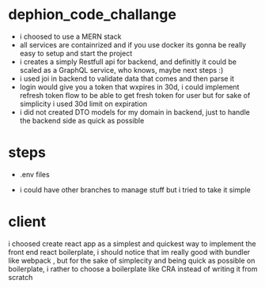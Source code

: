 # dephion_code_challange

- i choosed to use a MERN stack
- all services are containrized and if you use docker its gonna be really easy to setup and start the project
- i creates a simply Restfull api for backend, and definitly it could be scaled as a GraphQL service, who knows, maybe next steps :)
- i used joi in backend to validate data that comes and then parse it
- login would give you a token that wxpires in 30d, i could implement refresh token flow to be able to get fresh token for user but for sake of simplicity i used 30d limit on expiration
- i did not created DTO models for my domain in backend, just to handle the backend side as quick as possible

# steps

- .env files

- i could have other branches to manage stuff but i tried to take it simple

# client

i choosed create react app as a simplest and quickest way to implement the front end react boilerplate, i should notice that im really good with bundler like webpack , but for the sake of simplecity and being quick as possible on boilerplate, i rather to choose a boilerplate like CRA instead of writing it from scratch
